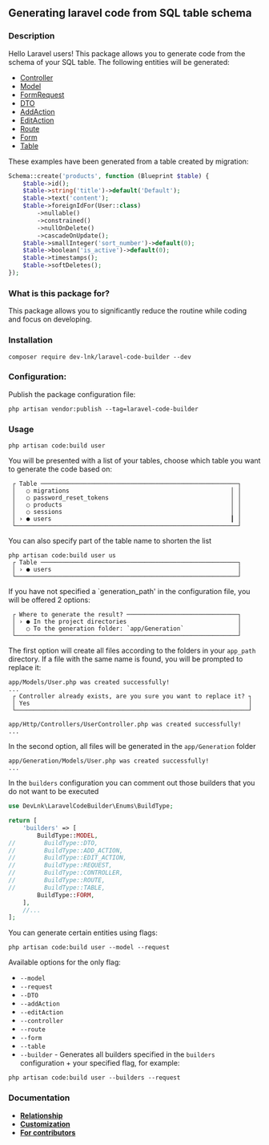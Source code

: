 ## Generating laravel code from SQL table schema

### Description
Hello Laravel users! This package allows you to generate code from the schema of your SQL table. The following entities will be generated:
- [Controller](https://github.com/dev-lnk/laravel-code-builder/blob/master/docs/examples/controller.md)
- [Model](https://github.com/dev-lnk/laravel-code-builder/blob/master/docs/examples/model.md)
- [FormRequest](https://github.com/dev-lnk/laravel-code-builder/blob/master/docs/examples/request.md)
- [DTO](https://github.com/dev-lnk/laravel-code-builder/blob/master/docs/examples/dto.md)
- [AddAction](https://github.com/dev-lnk/laravel-code-builder/blob/master/docs/examples/add_action.md)
- [EditAction](https://github.com/dev-lnk/laravel-code-builder/blob/master/docs/examples/edit_action.md)
- [Route](https://github.com/dev-lnk/laravel-code-builder/blob/master/docs/examples/route.md)
- [Form](https://github.com/dev-lnk/laravel-code-builder/blob/master/docs/examples/form.md)
- [Table](https://github.com/dev-lnk/laravel-code-builder/blob/master/docs/examples/table.md)

These examples have been generated from a table created by migration:
```php
Schema::create('products', function (Blueprint $table) {
    $table->id();
    $table->string('title')->default('Default');
    $table->text('content');
    $table->foreignIdFor(User::class)
        ->nullable()
        ->constrained()
        ->nullOnDelete()
        ->cascadeOnUpdate();
    $table->smallInteger('sort_number')->default(0);
    $table->boolean('is_active')->default(0);
    $table->timestamps();
    $table->softDeletes();
});
```
### What is this package for?
This package allows you to significantly reduce the  routine while coding and focus on developing.

### Installation
```shell
composer require dev-lnk/laravel-code-builder --dev
```
### Configuration:
Publish the package configuration file:
```shell
php artisan vendor:publish --tag=laravel-code-builder
```
### Usage
```shell
php artisan code:build user
```
You will be presented with a list of your tables, choose which table you want to generate the code based on:
```shell
 ┌ Table ───────────────────────────────────────────────────────┐
 │   ○ migrations                                             │ │
 │   ○ password_reset_tokens                                  │ │
 │   ○ products                                               │ │
 │   ○ sessions                                               │ │
 │ › ● users                                                  ┃ │
 └──────────────────────────────────────────────────────────────┘
```
You can also specify part of the table name to shorten the list
```shell
php artisan code:build user us
 ┌ Table ───────────────────────────────────────────────────────┐
 │ › ● users                                                    │
 └──────────────────────────────────────────────────────────────┘
```
If you have not specified a `generation_path' in the configuration file, you will be offered 2 options:
```shell
 ┌ Where to generate the result? ───────────────────────────────┐
 │ › ● In the project directories                               │
 │   ○ To the generation folder: `app/Generation`               │
 └──────────────────────────────────────────────────────────────┘
```
The first option will create all files according to the folders in your `app_path` directory. If a file with the same name is found, you will be prompted to replace it:
```shell
app/Models/User.php was created successfully!
...
 ┌ Controller already exists, are you sure you want to replace it? ┐
 │ Yes                                                             │
 └─────────────────────────────────────────────────────────────────┘

app/Http/Controllers/UserController.php was created successfully!
...
```
In the second option, all files will be generated in the `app/Generation` folder
```shell
app/Generation/Models/User.php was created successfully!
...
```
In the `builders` configuration you can comment out those builders that you do not want to be executed
```php
use DevLnk\LaravelCodeBuilder\Enums\BuildType;

return [
    'builders' => [
        BuildType::MODEL,
//        BuildType::DTO,
//        BuildType::ADD_ACTION,
//        BuildType::EDIT_ACTION,
//        BuildType::REQUEST,
//        BuildType::CONTROLLER,
//        BuildType::ROUTE,
//        BuildType::TABLE,
        BuildType::FORM,
    ],
    //...
];
```
You can generate certain entities using flags:
```shell
php artisan code:build user --model --request
```
Available options for the only flag:
- `--model`
- `--request`
- `--DTO`
- `--addAction`
- `--editAction`
- `--controller`
- `--route`
- `--form`
- `--table`
- `--builder` - Generates all builders specified in the `builders` configuration + your specified flag, for example:
```shell
php artisan code:build user --builders --request
```
### Documentation
- **[Relationship](https://github.com/dev-lnk/laravel-code-builder/blob/master/docs/relationship.md)**
- **[Customization](https://github.com/dev-lnk/laravel-code-builder/blob/master/docs/customization.md)**
- **[For contributors](https://github.com/dev-lnk/laravel-code-builder/blob/master/docs/for_contributors.md)**